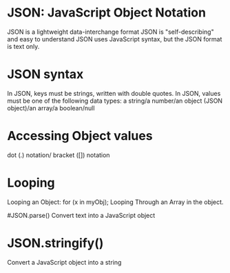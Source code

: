 
# JSON: JavaScript Object Notation
JSON is a lightweight data-interchange format
JSON is "self-describing" and easy to understand
JSON uses JavaScript syntax, but the JSON format is text only.


# JSON syntax
In JSON, keys must be strings, written with double quotes.
In JSON, values must be one of the following data types:
    a string/a number/an object (JSON object)/an array/a boolean/null 

# Accessing Object values
dot (.) notation/ bracket ([]) notation

# Looping 
Looping an Object: for (x in myObj);
Looping Through an Array in the object.

#JSON.parse()
Convert text into a JavaScript object

# JSON.stringify()
Convert a JavaScript object into a string